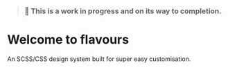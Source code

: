> ### 🚧 This is a work in progress and on its way to completion.

# Welcome to flavours

An SCSS/CSS design system built for super easy customisation.
